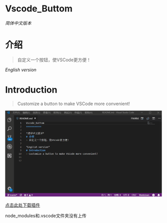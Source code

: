 Vscode_Buttom
===========

*简体中文版本*
# 介绍
> 自定义一个按钮，使VSCode更方便！

*English version*
# Introduction
> Customize a button to make VSCode more convenient!

![动图](./1.gif)

[点击此处下载插件](https://github.com/grdaimap/scaling-potato/raw/master/vscode_buttom/vscode-buttom-0.0.1.vsix)

node_modules和.vscode文件夹没有上传